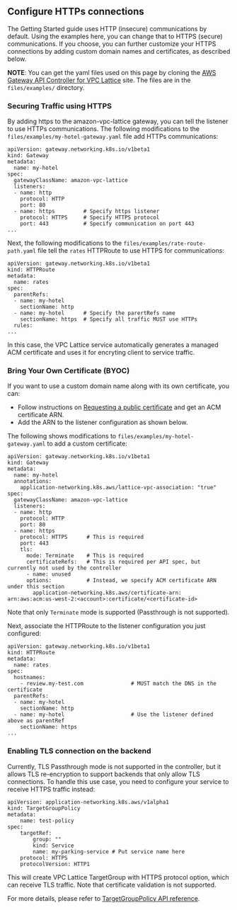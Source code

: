 ## Configure HTTPs connections

The Getting Started guide uses HTTP (insecure) communications by default.
Using the examples here, you can change that to HTTPS (secure) communications.
If you choose, you can further customize your HTTPS connections by adding custom domain names and certificates, as described below.

**NOTE**: You can get the yaml files used on this page by cloning the [AWS Gateway API Controller for VPC Lattice](https://github.com/aws/aws-application-networking-k8s) site. The files are in the `files/examples/` directory.

### Securing Traffic using HTTPS

By adding https to the amazon-vpc-lattice gateway, you can tell the listener to use HTTPs communications.
The following modifications to the `files/examples/my-hotel-gateway.yaml` file add HTTPs communications:

```
apiVersion: gateway.networking.k8s.io/v1beta1
kind: Gateway
metadata:
  name: my-hotel
spec:
  gatewayClassName: amazon-vpc-lattice
  listeners:
  - name: http
    protocol: HTTP
    port: 80
  - name: https         # Specify https listener
    protocol: HTTPS     # Specify HTTPS protocol
    port: 443           # Specify communication on port 443
...
```    
Next, the following modifications to the `files/examples/rate-route-path.yaml` file tell the `rates` HTTPRoute to use HTTPS for communications:

```
apiVersion: gateway.networking.k8s.io/v1beta1
kind: HTTPRoute
metadata:
  name: rates
spec:
  parentRefs:
  - name: my-hotel
    sectionName: http 
  - name: my-hotel      # Specify the parertRefs name
    sectionName: https  # Specify all traffic MUST use HTTPs
  rules:
...
```

In this case, the VPC Lattice service automatically generates a managed ACM certificate and uses it for encryting client to service traffic.

### Bring Your Own Certificate (BYOC)

If you want to use a custom domain name along with its own certificate, you can:

* Follow instructions on [Requesting a public certificate](https://docs.aws.amazon.com/acm/latest/userguide/gs-acm-request-public.html) and get an ACM certificate ARN.
* Add the ARN to the listener configuration as shown below.

The following shows modifications to `files/examples/my-hotel-gateway.yaml` to add a custom certificate:
```
apiVersion: gateway.networking.k8s.io/v1beta1
kind: Gateway
metadata:
  name: my-hotel
  annotations:
    application-networking.k8s.aws/lattice-vpc-association: "true"
spec:
  gatewayClassName: amazon-vpc-lattice
  listeners:
  - name: http
    protocol: HTTP
    port: 80
  - name: https
    protocol: HTTPS      # This is required
    port: 443
    tls:
      mode: Terminate    # This is required
      certificateRefs:   # This is required per API spec, but currently not used by the controller
      - name: unused
      options:           # Instead, we specify ACM certificate ARN under this section
        application-networking.k8s.aws/certificate-arn: arn:aws:acm:us-west-2:<account>:certificate/<certificate-id>
```
Note that only `Terminate` mode is supported (Passthrough is not supported).

Next, associate the HTTPRoute to the listener configuration you just configured:

```
apiVersion: gateway.networking.k8s.io/v1beta1
kind: HTTPRoute
metadata:
  name: rates
spec:
  hostnames:
    - review.my-test.com               # MUST match the DNS in the certificate
  parentRefs:
  - name: my-hotel
    sectionName: http 
  - name: my-hotel                     # Use the listener defined above as parentRef
    sectionName: https
...
```

### Enabling TLS connection on the backend

Currently, TLS Passthrough mode is not supported in the controller, but it allows TLS re-encryption to support backends that only allow TLS connections.
To handle this use case, you need to configure your service to receive HTTPS traffic instead:

```
apiVersion: application-networking.k8s.aws/v1alpha1
kind: TargetGroupPolicy
metadata:
    name: test-policy
spec:
    targetRef:
        group: ""
        kind: Service
        name: my-parking-service # Put service name here
    protocol: HTTPS
    protocolVersion: HTTP1
```

This will create VPC Lattice TargetGroup with HTTPS protocol option, which can receive TLS traffic.
Note that certificate validation is not supported.

For more details, please refer to [TargetGroupPolicy API reference](../api-types/target-group-policy.md).